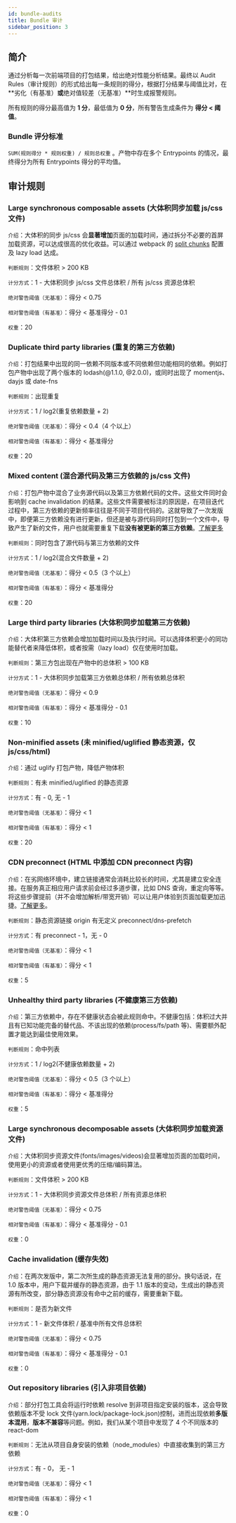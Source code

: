 ```yaml
---
id: bundle-audits
title: Bundle 审计
sidebar_position: 3
---
```


## 简介

通过分析每一次前端项目的打包结果，给出绝对性能分析结果。最终以 Audit Rules（审计规则）的形式给出每一条规则的得分，根据打分结果与阈值比对，在**劣化（有基准）**或**绝对值较差（无基准）**时生成报警规则。

所有规则的得分最高值为 **1 分**，最低值为 **0 分**，所有警告生成条件为 **得分 < 阈值**。

### Bundle 评分标准

`SUM(规则得分 * 规则权重) / 规则总权重` 。产物中存在多个 Entrypoints 的情况，最终得分为所有 Entrypoints 得分的平均值。

## 审计规则

### Large synchronous composable assets (大体积同步加载 js/css 文件)

`介绍`：大体积的同步 js/css 会**显著增加**页面的加载时间，通过拆分不必要的首屏加载资源，可以达成很高的优化收益。可以通过 webpack 的 [split chunks](https://web.dev/reduce-javascript-payloads-with-code-splitting/) 配置及 lazy load 达成。

`判断规则`：文件体积 > 200 KB

`计分方式`：1 - 大体积同步 js/css 文件总体积 / 所有 js/css 资源总体积

`绝对警告阈值（无基准）`：得分 < 0.75

`相对警告阈值（有基准）`：得分 < 基准得分 - 0.1

`权重`：20

### Duplicate third party libraries (重复的第三方依赖)

`介绍`：打包结果中出现的同一依赖不同版本或不同依赖但功能相同的依赖。例如打包产物中出现了两个版本的 lodash(@1.1.0, @2.0.0)，或同时出现了 momentjs、dayjs 或 date-fns

`判断规则`：出现重复

`计分方式`：1 / log2(重复依赖数量 + 2)

`绝对警告阈值（无基准）`：得分 < 0.4（4 个以上）

`相对警告阈值（有基准）`：得分 < 基准得分

`权重`：20

### Mixed content (混合源代码及第三方依赖的 js/css 文件)

`介绍`：打包产物中混合了业务源代码以及第三方依赖代码的文件。这些文件同时会影响到 cache invalidation 的结果。这些文件需要被标注的原因是，在项目迭代过程中，第三方依赖的更新频率往往是不同于项目代码的。这就导致了一次发版中，即便第三方依赖没有进行更新，但还是被与源代码同时打包到一个文件中，导致产生了新的文件，用户也就需要重复下载**没有被更新的第三方依赖**。[了解更多](https://developers.google.com/web/fundamentals/performance/webpack/use-long-term-caching)

`判断规则`：同时包含了源代码与第三方依赖的文件

`计分方式`：1 / log2(混合文件数量 + 2)

`绝对警告阈值（无基准）`：得分 < 0.5（3 个以上）

`相对警告阈值（有基准）`：得分 < 基准得分

`权重`：20

### Large third party libraries (大体积同步加载第三方依赖)

`介绍`：大体积第三方依赖会增加加载时间以及执行时间。可以选择体积更小的同功能替代者来降低体积，或者按需（lazy load）仅在使用时加载。

`判断规则`：第三方包出现在产物中的总体积 > 100 KB

`计分方式`：1 - 大体积同步加载第三方依赖总体积 / 所有依赖总体积

`绝对警告阈值（无基准）`：得分 < 0.9

`相对警告阈值（有基准）`：得分 < 基准得分 - 0.1

`权重`：10

### Non-minified assets (未 minified/uglified 静态资源，仅 js/css/html)

`介绍`：通过 uglify 打包产物，降低产物体积

`判断规则`：有未 minified/uglified 的静态资源

`计分方式`：有 - 0, 无 - 1

`绝对警告阈值（无基准）`：得分 < 1

`相对警告阈值（有基准）`：得分 < 1

`权重`：20

### CDN preconnect (HTML 中添加 CDN preconnect 内容)

`介绍`：在劣网络环境中，建立链接通常会消耗比较长的时间，尤其是建立安全连接。在服务真正相应用户请求前会经过多道步骤，比如 DNS 查询，重定向等等。将这些步骤提前（并不会增加解析/带宽开销）可以让用户体验到页面加载更加迅捷。[了解更多](https://example.com)。

`判断规则`：静态资源链接 origin 有无定义 preconnect/dns-prefetch

`计分方式`：有 preconnect - 1，无 - 0

`绝对警告阈值（无基准）`：得分 < 1

`相对警告阈值（有基准）`：得分 < 1

`权重`：5

### Unhealthy third party libraries (不健康第三方依赖)

`介绍`：第三方依赖中，存在不健康状态会被此规则命中。不健康包括：体积过大并且有已知功能完备的替代品、不该出现的依赖(process/fs/path 等)、需要额外配置才能达到最佳使用效果。

`判断规则`：命中列表

`计分方式`：1 / log2(不健康依赖数量 + 2)

`绝对警告阈值（无基准）`：得分 < 0.5（3 个以上）

`相对警告阈值（有基准）`：得分 < 基准得分

`权重`：5

### Large synchronous decomposable assets (大体积同步加载资源文件)

`介绍`：大体积同步资源文件(fonts/images/videos)会显著增加页面的加载时间，使用更小的资源或者使用更优秀的压缩/编码算法。

`判断规则`：文件体积 > 200 KB

`计分方式`：1 - 大体积同步资源文件总体积 / 所有资源总体积

`绝对警告阈值（无基准）`：得分 < 0.75

`相对警告阈值（有基准）`：得分 < 基准得分 - 0.1

`权重`：0

### Cache invalidation (缓存失效)

`介绍`：在两次发版中，第二次所生成的静态资源无法复用的部分。换句话说，在 1.0 版本中，用户下载并缓存的静态资源，由于 1.1 版本的变动，生成出的静态资源有所改变，部分静态资源没有命中之前的缓存，需要重新下载。

`判断规则`：是否为新文件

`计分方式`：1 - 新文件体积 / 基准中所有文件总体积

`绝对警告阈值（无基准）`：得分 < 0.75

`相对警告阈值（有基准）`：得分 < 基准得分 - 0.1

`权重`：0

### Out repository libraries (引入非项目依赖)

`介绍`：部分打包工具会将运行时依赖 resolve 到非项目指定安装的版本，这会导致依赖版本不受 lock 文件(yarn.lock/package-lock.json)控制，进而出现依赖**多版本混用**，**版本不兼容**等问题。例如，我们从某个项目中发现了 4 个不同版本的 react-dom

`判断规则`：无法从项目自身安装的依赖（node_modules）中直接收集到的第三方依赖

`计分方式`：有 - 0， 无 - 1

`绝对警告阈值（无基准）`：得分 < 1

`相对警告阈值（有基准）`：得分 < 1

`权重`：0
